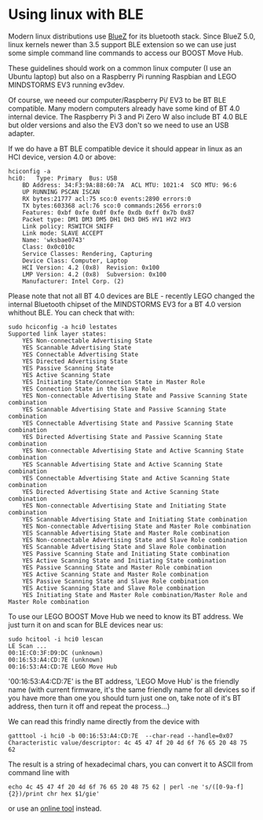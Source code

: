 # Using linux with BLE

Modern linux distributions use [BlueZ](http://www.bluez.org/) for its bluetooth stack. Since BlueZ 5.0, linux kernels newer than 3.5 support BLE extension so we can use just some simple command line commands to access our BOOST Move Hub.


These guidelines should work on a common linux computer (I use an Ubuntu laptop) but also on a Raspberry Pi running Raspbian and LEGO MINDSTORMS EV3 running ev3dev.


Of course, we neeed our computer/Raspberry Pi/ EV3 to be BT BLE compatible. Many modern computers already have some kind of BT 4.0 internal device. The Raspberry Pi 3 and Pi Zero W also include BT 4.0 BLE but older versions and also the EV3 don't so we need to use an USB adapter.


If we do have a BT BLE compatible device it should appear in linux as an HCI device, version 4.0 or above:
```
hciconfig -a
hci0:	Type: Primary  Bus: USB
	BD Address: 34:F3:9A:88:60:7A  ACL MTU: 1021:4  SCO MTU: 96:6
	UP RUNNING PSCAN ISCAN 
	RX bytes:21777 acl:75 sco:0 events:2890 errors:0
	TX bytes:603368 acl:76 sco:0 commands:2656 errors:0
	Features: 0xbf 0xfe 0x0f 0xfe 0xdb 0xff 0x7b 0x87
	Packet type: DM1 DM3 DM5 DH1 DH3 DH5 HV1 HV2 HV3 
	Link policy: RSWITCH SNIFF 
	Link mode: SLAVE ACCEPT 
	Name: 'wksbae0743'
	Class: 0x0c010c
	Service Classes: Rendering, Capturing
	Device Class: Computer, Laptop
	HCI Version: 4.2 (0x8)  Revision: 0x100
	LMP Version: 4.2 (0x8)  Subversion: 0x100
	Manufacturer: Intel Corp. (2)
```

Please note that not all BT 4.0 devices are BLE - recently LEGO changed the internal Bluetooth chipset of the MINDSTORMS EV3 for a BT 4.0 version whithout BLE. You can check that with:

```
sudo hciconfig -a hci0 lestates
Supported link layer states:
	YES Non-connectable Advertising State
	YES Scannable Advertising State
	YES Connectable Advertising State
	YES Directed Advertising State
	YES Passive Scanning State
	YES Active Scanning State
	YES Initiating State/Connection State in Master Role
	YES Connection State in the Slave Role
	YES Non-connectable Advertising State and Passive Scanning State combination
	YES Scannable Advertising State and Passive Scanning State combination
	YES Connectable Advertising State and Passive Scanning State combination
	YES Directed Advertising State and Passive Scanning State combination
	YES Non-connectable Advertising State and Active Scanning State combination
	YES Scannable Advertising State and Active Scanning State combination
	YES Connectable Advertising State and Active Scanning State combination
	YES Directed Advertising State and Active Scanning State combination
	YES Non-connectable Advertising State and Initiating State combination
	YES Scannable Advertising State and Initiating State combination
	YES Non-connectable Advertising State and Master Role combination
	YES Scannable Advertising State and Master Role combination
	YES Non-connectable Advertising State and Slave Role combination
	YES Scannable Advertising State and Slave Role combination
	YES Passive Scanning State and Initiating State combination
	YES Active Scanning State and Initiating State combination
	YES Passive Scanning State and Master Role combination
	YES Active Scanning State and Master Role combination
	YES Passive Scanning State and Slave Role combination
	YES Active Scanning State and Slave Role combination
	YES Initiating State and Master Role combination/Master Role and Master Role combination
```

To use our LEGO BOOST Move Hub we need to know its BT address. We just turn it on and scan for BLE devices near us:

```
sudo hcitool -i hci0 lescan
LE Scan ...
00:1E:C0:3F:D9:DC (unknown)
00:16:53:A4:CD:7E (unknown)
00:16:53:A4:CD:7E LEGO Move Hub
```

'00:16:53:A4:CD:7E' is the BT address, 'LEGO Move Hub' is the friendly name (with current firmware, it's the same friendly name for all devices so if you have more than one you should turn just one on, take note of it's BT address, then turn it off and repeat the process...)

We can read this frindly name directly from the device with

```
gatttool -i hci0 -b 00:16:53:A4:CD:7E  --char-read --handle=0x07
Characteristic value/descriptor: 4c 45 47 4f 20 4d 6f 76 65 20 48 75 62
```

The result is a string of hexadecimal chars, you can convert it to ASCII from command line with
```
echo 4c 45 47 4f 20 4d 6f 76 65 20 48 75 62 | perl -ne 's/([0-9a-f]{2})/print chr hex $1/gie'
```
or use an [online tool](http://www.rapidtables.com/convert/number/hex-to-ascii.htm) instead.
